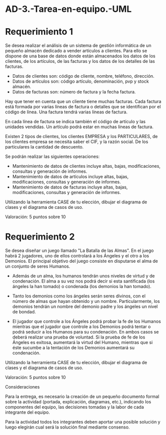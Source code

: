# AD-3.-Tarea-en-equipo.-UML

# Requerimiento 1

Se desea realizar el análisis de un sistema de gestión informática de un pequeño almacén dedicado a vender artículos a clientes. Para ello se dispone de una base de datos donde están almacenados los datos de los clientes, de los artículos, de las facturas y los datos de los detalles de las facturas.

- Datos de clientes son: código de cliente, nombre, teléfono, dirección.
- Datos de artículos son: código artículo, denominación, pvp y stock almacén.
- Datos de facturas son: número de factura y la fecha factura.

Hay que tener en cuenta que un cliente tiene muchas facturas. Cada factura está formada por varias líneas de factura o detalles que se identifican por el código de línea. Una factura tendrá varias líneas de factura.

En cada línea de factura se indica también el código de artículo y las unidades vendidas. Un artículo podrá estar en muchas líneas de factura.

Existen 2 tipos de clientes, los clientes EMPRESA y los PARTICULARES, de los clientes empresa se necesita saber el CIF, y la razón social. De los particulares la cantidad de descuento.

Se podrán realizar las siguientes operaciones:

- Mantenimiento de datos de clientes incluye altas, bajas, modificaciones, consultas y generación de informes.
- Mantenimiento de datos de artículos incluye altas, bajas, modificaciones, consultas y generación de informes.
- Mantenimiento de datos de facturas incluye altas, bajas, modificaciones, consultas y generación de informes.


Utilizando la herramienta CASE de tu elección, dibujar el diagrama de clases y el diagrama de casos de uso.

Valoración: 5 puntos sobre 10

# Requerimiento 2

Se desea diseñar un juego llamado "La Batalla de las Almas". En el juego habrá 2 jugadores, uno de ellos controlará a los Ángeles y el otro a los Demonios. El principal objetivo del juego consiste en disputarse el alma de un conjunto de seres Humanos.

- Además de un alma, los humanos tendrán unos niveles de virtud y de condenación. El alma a su vez nos podrá decir si esta santificada (los ángeles la han tomado) o condenada (los demonios la han tomado).

- Tanto los demonios como los ángeles serán seres divinos, con el número de almas que hayan obtenido y un nombre. Particularmente, los demonios tendrán un nombre del demonio padre y los ángeles un nivel de bondad.

- El jugador que controle a los Ángeles podrá probar la fe de los Humanos mientras que el jugador que controle a los Demonios podrá tentar o podrá seducir a los Humanos para su condenación. En ambos casos se deberá realizar una prueba de voluntad. Si la prueba de fe de los Ángeles es exitosa, aumentará la virtud del Humano, mientras que si éste sucumbe a la tentación de los Demonios aumentará su condenación.

Utilizando la herramienta CASE de tu elección, dibujar el diagrama de clases y el diagrama de casos de uso.

Valoración: 5 puntos sobre 10

Consideraciones

Para la entrega, es necesario la creación de un pequeño documento formal sobre la actividad (portada, explicación, diagramas, etc.), indicando los componentes del equipo, las decisiones tomadas y la labor de cada integrante del equipo.

Para la actividad todos los integrantes deben aportar una posible solución y luego elegirán cual será la solución final mediante consenso.
